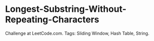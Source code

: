 # Longest-Substring-Without-Repeating-Characters
Challenge at LeetCode.com. Tags: Sliding Window, Hash Table, String.
